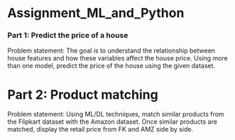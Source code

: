 # Assignment_ML_and_Python

### Part 1: Predict the price of a house

Problem statement: 
The goal is to understand the relationship between house features and how these variables affect the house price.
Using more than one model, predict the price of the house using the given dataset.

# Part 2: Product matching

Problem statement:
Using ML/DL techniques, match similar products from the Flipkart dataset with the Amazon dataset. 
Once similar products are matched, display the retail price from FK and AMZ side by side. 
